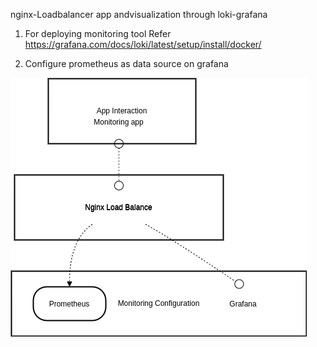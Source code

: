 nginx-Loadbalancer app andvisualization through loki-grafana

1. For deploying monitoring tool
Refer https://grafana.com/docs/loki/latest/setup/install/docker/

2. Configure prometheus as data source on grafana


![Alt Text](/Monitoring.png)